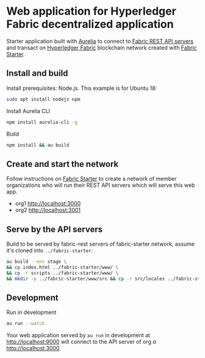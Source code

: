 # Web application for Hyperledger Fabric decentralized application 

Starter application built with [Aurelia](https://aurelia.io/) to connect to 
[Fabric REST API servers](https://github.com/olegabu/fabric-starter-rest) and transact on 
[Hyperledger Fabric](https://www.hyperledger.org/projects/fabric) blockchain network
created with [Fabric Starter](https://github.com/olegabu/fabric-starter).

## Install and build

Install prerequisites: Node.js. This example is for Ubuntu 18:
```bash
sudo apt install nodejs npm
```

Install Aurelia CLI
```bash
npm install aurelia-cli -g
```

Build
```bash
npm install && au build
```
## Create and start the network

Follow instructions on  [Fabric Starter](https://github.com/olegabu/fabric-starter) to create a network of member 
organizations who will run their REST API servers which will serve this web app.

- org1 [http://localhost:3000](http://localhost:3000)
- org2 [http://localhost:3001](http://localhost:3001)

## Serve by the API servers

Build to be served by fabric-rest servers of fabric-starter network, assume it's cloned into `../fabric-starter`:
```bash
au build --env stage \
&& cp index.html ../fabric-starter/www/ \
&& cp -r scripts ../fabric-starter/www/ \
&& mkdir -p ../fabric-starter/www/src && cp -r src/locales ../fabric-starter/www/src
```

## Development

Run in development
```bash
au run --watch
```
Your web application served by `au run` in development at [http://localhost:9000](http://localhost:9000) will connect
to the API server of org *a* [http://localhost:3000](http://localhost:3000).



